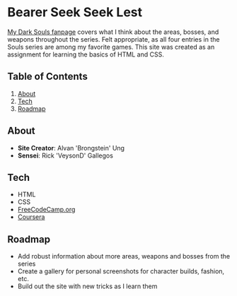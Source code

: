 # Bearer Seek Seek Lest

[My Dark Souls fanpage](https://brongstein.github.io/) covers what I think about the areas, bosses, and weapons throughout the series. Felt appropriate, as all four entries in the Souls series are among my favorite games. This site was created as an assignment for learning the basics of HTML and CSS.

## Table of Contents

1. [About](#about)
2. [Tech](#tech)
3. [Roadmap](#roadmap)

## About

  - __Site Creator__: Alvan 'Brongstein' Ung
  - __Sensei__: Rick 'VeysonD' Gallegos

## Tech

- HTML
- CSS
- [FreeCodeCamp.org](https://www.freecodecamp.org/)
- [Coursera](https://www.coursera.org/)

## Roadmap

- Add robust information about more areas, weapons and bosses from the series
- Create a gallery for personal screenshots for character builds, fashion, etc.
- Build out the site with new tricks as I learn them
